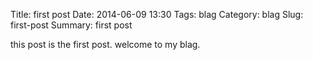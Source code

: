 Title: first post
Date: 2014-06-09 13:30
Tags: blag
Category: blag
Slug: first-post
Summary: first post

this post is the first post. welcome to my blag.